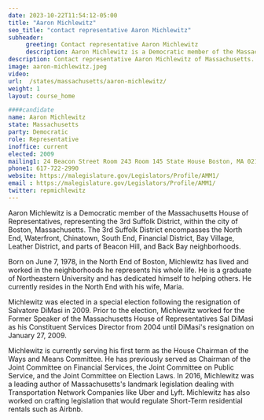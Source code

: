 ```yaml
---
date: 2023-10-22T11:54:12-05:00
title: "Aaron Michlewitz"
seo_title: "contact representative Aaron Michlewitz"
subheader:
     greeting: Contact representative Aaron Michlewitz
     description: Aaron Michlewitz is a Democratic member of the Massachusetts House of Representatives, representing the 3rd Suffolk District, within the city of Boston, Massachusetts.
description: Contact representative Aaron Michlewitz of Massachusetts. Contact information for Aaron Michlewitz includes email address, phone number, and mailing address.
image: aaron-michlewitz.jpeg
video:
url:  /states/massachusetts/aaron-michlewitz/
weight: 1
layout: course_home

####candidate
name: Aaron Michlewitz
state: Massachusetts
party: Democratic
role: Representative
inoffice: current
elected: 2009
mailing1: 24 Beacon Street Room 243 Room 145 State House Boston, MA 02133
phone1: 617-722-2990
website: https://malegislature.gov/Legislators/Profile/AMM1/
email : https://malegislature.gov/Legislators/Profile/AMM1/
twitter: repmichlewitz
---
```


Aaron Michlewitz is a Democratic member of the Massachusetts House of Representatives, representing the 3rd Suffolk District, within the city of Boston, Massachusetts. The 3rd Suffolk District encompasses the North End, Waterfront, Chinatown, South End, Financial District, Bay Village, Leather District, and parts of Beacon Hill, and Back Bay neighborhoods.

Born on June 7, 1978, in the North End of Boston, Michlewitz has lived and worked in the neighborhoods he represents his whole life. He is a graduate of Northeastern University and has dedicated himself to helping others. He currently resides in the North End with his wife, Maria.

Michlewitz was elected in a special election following the resignation of Salvatore DiMasi in 2009. Prior to the election, Michlewitz worked for the Former Speaker of the Massachusetts House of Representatives Sal DiMasi as his Constituent Services Director from 2004 until DiMasi's resignation on January 27, 2009.

Michlewitz is currently serving his first term as the House Chairman of the Ways and Means Committee. He has previously served as Chairman of the Joint Committee on Financial Services, the Joint Committee on Public Service, and the Joint Committee on Election Laws. In 2016, Michlewitz was a leading author of Massachusetts's landmark legislation dealing with Transportation Network Companies like Uber and Lyft. Michlewitz has also worked on crafting legislation that would regulate Short-Term residential rentals such as Airbnb.
